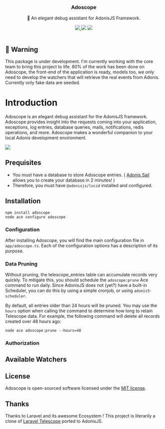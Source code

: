<div align="center">
  <!-- <img src="https://i.imgur.com/GQLZIO7.png" width="250px" />   -->
  <br/>
  <h3>Adoscope</h3>
  <p>🔭 An elegant debug assistant for AdonisJS Framework.</p>
  <a href="https://www.npmjs.com/package/adoscope">
    <img src="https://img.shields.io/npm/v/adoscope.svg?style=for-the-badge&logo=npm" />
  </a>
  <img src="https://img.shields.io/npm/l/adoscope?color=blueviolet&style=for-the-badge" />
  <img src="https://img.shields.io/badge/Typescript-294E80.svg?style=for-the-badge&logo=typescript" />

  <br/>
  <br/>
</div>

## 🚧 Warning
This package is under development. I'm currently working with the core team to bring this project to life. 80% of the work has been done on Adoscope, the front-end of the application is ready, models too, we only need to develop the watchers that will retrieve the real events from Adonis. Currently only fake data are seeded.

# Introduction
Adoscope is an elegant debug assistant for the AdonisJS framework. Adoscope provides insight into the requests coming into your application, exceptions, log entries, database queries, mails, notifications, redis operations, and more. Adoscope makes a wonderful companion to your local Adonis development environment.

![](https://i.imgur.com/XQBQoKb.png)

## Prequisites
- You must have a database to store Adoscope entries. ( [Adonis Sail](http://github.com/Julien-R44/adonis-sail) allows you to create your database in 2 minutes! )
- Therefore, you must have `@adonisjs/lucid` installed and configured.

## Installation
```
npm install adoscope
node ace configure adoscope
```

### Configuration
After installing Adoscope, you will find the main configuration file in `app/adoscope.ts`. Each of the configuration options has a description of its purpose.

### Data Pruning
Without pruning, the telescope_entries table can accumulate records very quickly. To mitigate this, you should schedule the `adoscope:prune` Ace command to run daily. Since AdonisJS does not (yet?) have a built-in Scheduler, you can do this by using a simple cronjob, or using `adonis5-scheduler`.

By default, all entries older than 24 hours will be pruned. You may use the `hours` option when calling the command to determine how long to retain Telescope data. For example, the following command will delete all records created over 48 hours ago:
```
node ace adoscope:prune --hours=48
```

### Authorization

## Available Watchers

## License
Adoscope is open-sourced software licensed under the [MIT license](https://github.com/julien-r44/adoscope/LICENSE.md).

## Thanks
Thanks to Laravel and its awesome Ecosystem ! This project is literarily a clone of [Laravel Telescope](https://laravel.com/docs/8.x/telescope) ported to AdonisJS.
